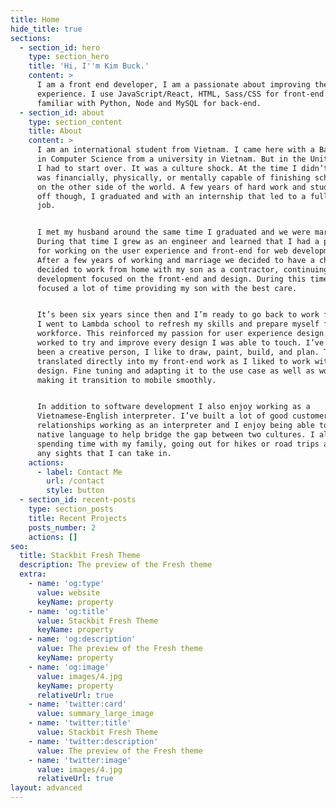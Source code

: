 ```yaml
---
title: Home
hide_title: true
sections:
  - section_id: hero
    type: section_hero
    title: 'Hi, I''m Kim Buck.'
    content: >
      I am a front end developer, I am a passionate about improving the user
      experience. I use JavaScript/React, HTML, Sass/CSS for front-end. I am
      familiar with Python, Node and MySQL for back-end. 
  - section_id: about
    type: section_content
    title: About
    content: >
      I am an international student from Vietnam. I came here with a Bachelors
      in Computer Science from a university in Vietnam. But in the United States
      I had to start over. It was a culture shock. At the time I didn’t think I
      was financially, physically, or mentally capable of finishing school again
      on the other side of the world. A few years of hard work and studying paid
      off though, I graduated and with an internship that led to a full time
      job.


      I met my husband around the same time I graduated and we were married.
      During that time I grew as an engineer and learned that I had a passion
      for working on the user experience and front-end for web development.
      After a few years of working and marriage we decided to have a child and I
      decided to work from home with my son as a contractor, continuing web
      development focused on the front-end and design. During this time I also
      focused a lot of time providing my son with the best care.


      It’s been six years since then and I’m ready to go back to work full time.
      I went to Lambda school to refresh my skills and prepare myself for the
      workforce. This reinforced my passion for user experience design as I
      worked to try and improve every design I was able to touch. I’ve always
      been a creative person, I like to draw, paint, build, and plan. This
      translated directly into my front-end work as I liked to work with the
      design. Fine tuning and adapting it to the use case as well as work on
      making it transition to mobile smoothly.


      In addition to software development I also enjoy working as a
      Vietnamese-English interpreter. I’ve built a lot of good customer
      relationships working as an interpreter and I enjoy being able to use my
      native language to help bridge the gap between two cultures. I also enjoy
      spending time with my family, going out for hikes or road trips and seeing
      any sights that I can take in.
    actions:
      - label: Contact Me
        url: /contact
        style: button
  - section_id: recent-posts
    type: section_posts
    title: Recent Projects
    posts_number: 2
    actions: []
seo:
  title: Stackbit Fresh Theme
  description: The preview of the Fresh theme
  extra:
    - name: 'og:type'
      value: website
      keyName: property
    - name: 'og:title'
      value: Stackbit Fresh Theme
      keyName: property
    - name: 'og:description'
      value: The preview of the Fresh theme
      keyName: property
    - name: 'og:image'
      value: images/4.jpg
      keyName: property
      relativeUrl: true
    - name: 'twitter:card'
      value: summary_large_image
    - name: 'twitter:title'
      value: Stackbit Fresh Theme
    - name: 'twitter:description'
      value: The preview of the Fresh theme
    - name: 'twitter:image'
      value: images/4.jpg
      relativeUrl: true
layout: advanced
---
```

